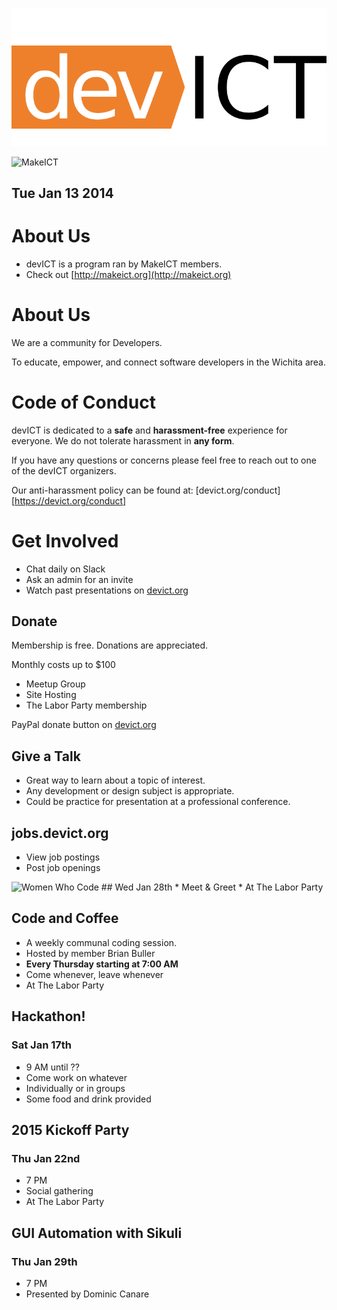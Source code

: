 ![devICT](https://raw.githubusercontent.com/devict/Graphics/master/devict-logo.png)

![MakeICT](http://makeict.org/wp-content/uploads/2013/03/MakeICT-Logo-web.png)
## Tue Jan 13 2014



# About Us
* devICT is a program ran by MakeICT members.
* Check out [http://makeict.org](http://makeict.org)


# About Us
We are a community for Developers.

To educate, empower, and connect software developers in the Wichita area.


# Code of Conduct
devICT is dedicated to a **safe** and **harassment-free** experience for
everyone. We do not tolerate harassment in **any form**.

If you have any questions or concerns please feel free to reach out to one
of the devICT organizers.

Our anti-harassment policy can be found at:
[devict.org/conduct][https://devict.org/conduct]



# Get Involved
* Chat daily on Slack
 * Ask an admin for an invite
* Watch past presentations on [devict.org](http://devict.org)


## Donate
Membership is free. Donations are appreciated.

Monthly costs up to $100

* Meetup Group
* Site Hosting
* The Labor Party membership

PayPal donate button on [devict.org](http://devict.org)


## Give a Talk
* Great way to learn about a topic of interest.
* Any development or design subject is appropriate.
* Could be practice for presentation at a professional conference.


## jobs.devict.org
* View job postings
* Post job openings



<img src="http://photos4.meetupstatic.com/photos/event/3/0/4/0/highres_330252352.jpeg" width="680" height="227" alt="Women Who Code"/>
## Wed Jan 28th
* Meet & Greet
* At The Labor Party


## Code and Coffee
* A weekly communal coding session.
* Hosted by member Brian Buller
* **Every Thursday starting at 7:00 AM**
* Come whenever, leave whenever
* At The Labor Party


## Hackathon!
### Sat Jan 17th
* 9 AM until ??
* Come work on whatever
* Individually or in groups
* Some food and drink provided


## 2015 Kickoff Party
### Thu Jan 22nd
* 7 PM
* Social gathering
* At The Labor Party


## GUI Automation with Sikuli
### Thu Jan 29th
* 7 PM
* Presented by Dominic Canare
